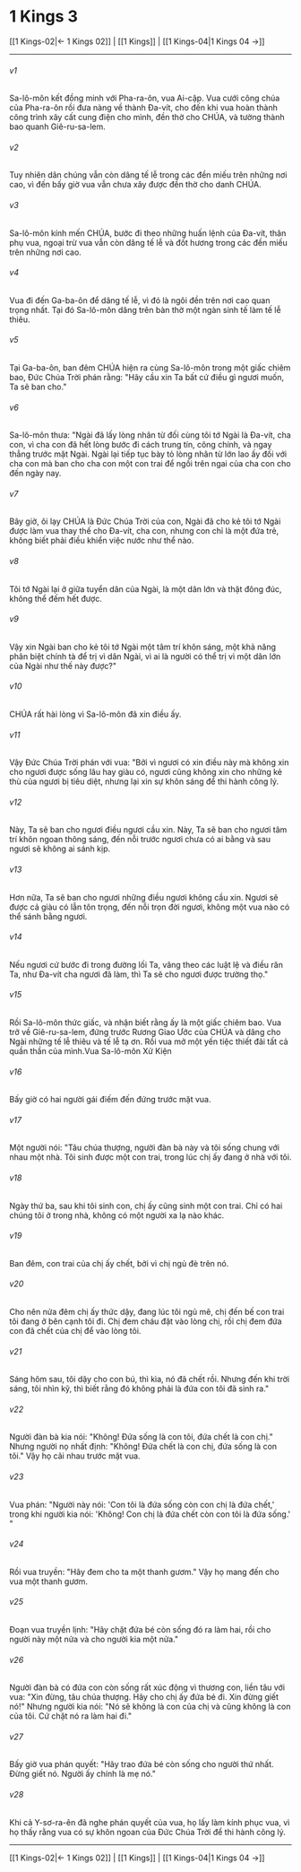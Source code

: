 # 1 Kings 3

[[1 Kings-02|← 1 Kings 02]] | [[1 Kings]] | [[1 Kings-04|1 Kings 04 →]]
***



###### v1 
Sa-lô-môn kết đồng minh với Pha-ra-ôn, vua Ai-cập. Vua cưới công chúa của Pha-ra-ôn rồi đưa nàng về thành Đa-vít, cho đến khi vua hoàn thành công trình xây cất cung điện cho mình, đền thờ cho CHÚA, và tường thành bao quanh Giê-ru-sa-lem. 

###### v2 
Tuy nhiên dân chúng vẫn còn dâng tế lễ trong các đền miếu trên những nơi cao, vì đến bấy giờ vua vẫn chưa xây được đền thờ cho danh CHÚA. 

###### v3 
Sa-lô-môn kính mến CHÚA, bước đi theo những huấn lệnh của Đa-vít, thân phụ vua, ngoại trừ vua vẫn còn dâng tế lễ và đốt hương trong các đền miếu trên những nơi cao. 

###### v4 
Vua đi đến Ga-ba-ôn để dâng tế lễ, vì đó là ngôi đền trên nơi cao quan trọng nhất. Tại đó Sa-lô-môn dâng trên bàn thờ một ngàn sinh tế làm tế lễ thiêu. 

###### v5 
Tại Ga-ba-ôn, ban đêm CHÚA hiện ra cùng Sa-lô-môn trong một giấc chiêm bao, Đức Chúa Trời phán rằng: "Hãy cầu xin Ta bất cứ điều gì ngươi muốn, Ta sẽ ban cho." 

###### v6 
Sa-lô-môn thưa: "Ngài đã lấy lòng nhân từ đối cùng tôi tớ Ngài là Đa-vít, cha con, vì cha con đã hết lòng bước đi cách trung tín, công chính, và ngay thẳng trước mặt Ngài. Ngài lại tiếp tục bày tỏ lòng nhân từ lớn lao ấy đối với cha con mà ban cho cha con một con trai để ngồi trên ngai của cha con cho đến ngày nay. 

###### v7 
Bây giờ, ôi lạy CHÚA là Đức Chúa Trời của con, Ngài đã cho kẻ tôi tớ Ngài được làm vua thay thế cho Đa-vít, cha con, nhưng con chỉ là một đứa trẻ, không biết phải điều khiển việc nước như thể nào. 

###### v8 
Tôi tớ Ngài lại ở giữa tuyển dân của Ngài, là một dân lớn và thật đông đúc, không thể đếm hết được. 

###### v9 
Vậy xin Ngài ban cho kẻ tôi tớ Ngài một tâm trí khôn sáng, một khả năng phân biệt chính tà để trị vì dân Ngài, vì ai là người có thể trị vì một dân lớn của Ngài như thế này được?" 

###### v10 
CHÚA rất hài lòng vì Sa-lô-môn đã xin điều ấy. 

###### v11 
Vậy Đức Chúa Trời phán với vua: "Bởi vì ngươi có xin điều này mà không xin cho ngươi được sống lâu hay giàu có, ngươi cũng không xin cho những kẻ thù của ngươi bị tiêu diệt, nhưng lại xin sự khôn sáng để thi hành công lý. 

###### v12 
Này, Ta sẽ ban cho ngươi điều ngươi cầu xin. Này, Ta sẽ ban cho ngươi tâm trí khôn ngoan thông sáng, đến nỗi trước ngươi chưa có ai bằng và sau ngươi sẽ không ai sánh kịp. 

###### v13 
Hơn nữa, Ta sẽ ban cho ngươi những điều ngươi không cầu xin. Ngươi sẽ được cả giàu có lẫn tôn trọng, đến nỗi trọn đời ngươi, không một vua nào có thể sánh bằng ngươi. 

###### v14 
Nếu ngươi cứ bước đi trong đường lối Ta, vâng theo các luật lệ và điều răn Ta, như Đa-vít cha ngươi đã làm, thì Ta sẽ cho ngươi được trường thọ." 

###### v15 
Rồi Sa-lô-môn thức giấc, và nhận biết rằng ấy là một giấc chiêm bao. Vua trở về Giê-ru-sa-lem, đứng trước Rương Giao Ước của CHÚA và dâng cho Ngài những tế lễ thiêu và tế lễ tạ ơn. Rồi vua mở một yến tiệc thiết đãi tất cả quần thần của mình.Vua Sa-lô-môn Xử Kiện 

###### v16 
Bấy giờ có hai người gái điếm đến đứng trước mặt vua. 

###### v17 
Một người nói: "Tâu chúa thượng, người đàn bà này và tôi sống chung với nhau một nhà. Tôi sinh được một con trai, trong lúc chị ấy đang ở nhà với tôi. 

###### v18 
Ngày thứ ba, sau khi tôi sinh con, chị ấy cũng sinh một con trai. Chỉ có hai chúng tôi ở trong nhà, không có một người xa lạ nào khác. 

###### v19 
Ban đêm, con trai của chị ấy chết, bởi vì chị ngủ đè trên nó. 

###### v20 
Cho nên nửa đêm chị ấy thức dậy, đang lúc tôi ngủ mê, chị đến bế con trai tôi đang ở bên cạnh tôi đi. Chị đem cháu đặt vào lòng chị, rồi chị đem đứa con đã chết của chị để vào lòng tôi. 

###### v21 
Sáng hôm sau, tôi dậy cho con bú, thì kìa, nó đã chết rồi. Nhưng đến khi trời sáng, tôi nhìn kỹ, thì biết rằng đó không phải là đứa con tôi đã sinh ra." 

###### v22 
Người đàn bà kia nói: "Không! Đứa sống là con tôi, đứa chết là con chị." Nhưng người nọ nhất định: "Không! Đứa chết là con chị, đứa sống là con tôi." Vậy họ cãi nhau trước mặt vua. 

###### v23 
Vua phán: "Người này nói: 'Con tôi là đứa sống còn con chị là đứa chết,' trong khi người kia nói: 'Không! Con chị là đứa chết còn con tôi là đứa sống.' " 

###### v24 
Rồi vua truyền: "Hãy đem cho ta một thanh gươm." Vậy họ mang đến cho vua một thanh gươm. 

###### v25 
Đoạn vua truyền lịnh: "Hãy chặt đứa bé còn sống đó ra làm hai, rồi cho người này một nửa và cho người kia một nửa." 

###### v26 
Người đàn bà có đứa con còn sống rất xúc động vì thương con, liền tâu với vua: "Xin đừng, tâu chúa thượng. Hãy cho chị ấy đứa bé đi. Xin đừng giết nó!" Nhưng người kia nói: "Nó sẽ không là con của chị và cũng không là con của tôi. Cứ chặt nó ra làm hai đi." 

###### v27 
Bấy giờ vua phán quyết: "Hãy trao đứa bé còn sống cho người thứ nhất. Đừng giết nó. Người ấy chính là mẹ nó." 

###### v28 
Khi cả Y-sơ-ra-ên đã nghe phán quyết của vua, họ lấy làm kính phục vua, vì họ thấy rằng vua có sự khôn ngoan của Đức Chúa Trời để thi hành công lý.

***
[[1 Kings-02|← 1 Kings 02]] | [[1 Kings]] | [[1 Kings-04|1 Kings 04 →]]
